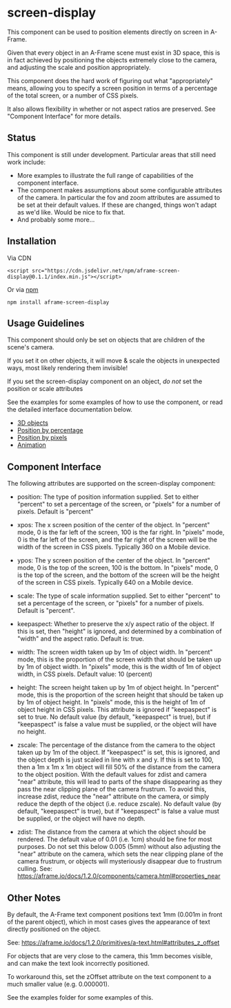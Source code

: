 # screen-display

This component can be used to position elements directly on screen in A-Frame.

Given that every object in an A-Frame scene must exist in 3D space, this is in fact achieved by positioning the objects extremely close to the camera, and adjusting the scale and position appropriately.

This component does the hard work of figuring out what "appropriately" means, allowing you to specify a screen position in terms of a percentage of the total screen, or a number of CSS pixels.

It also allows flexibility in whether or not aspect ratios are preserved.  See "Component Interface" for more details.

## Status

This component is still under development.  Particular areas that still need work include:

- More examples to illustrate the full range of capabilities of the component interface.
- The component makes assumptions about some configurable attributes of the camera.   In particular the fov and zoom attributes are assumed to be set at their default values.  If these are changed, things won't adapt as we'd like.  Would be nice to fix that.
- And probably some more...

## Installation

Via CDN 

```
<script src="https://cdn.jsdelivr.net/npm/aframe-screen-display@0.1.1/index.min.js"></script>
```

Or via [npm](https://www.npmjs.com/package/aframe-screen-display)

```
npm install aframe-screen-display
```

## Usage Guidelines

This component should only be set on objects that are children of the scene's camera.

If you set it on other objects, it will move & scale the objects in unexpected ways, most likely rendering them invisible!

If you set the screen-display component on an object, *do not* set the position or scale attributes 

See the examples  for some examples of how to use the component, or read the detailed interface documentation below.

- [3D objects](https://diarmidmackenzie.github.io/screen-display/examples/example-3D-objects.html)
- [Position by percentage](https://diarmidmackenzie.github.io/screen-display/examples/example-percent.html)
- [Position by pixels](https://diarmidmackenzie.github.io/screen-display/examples/example-pixels.html)
- [Animation](https://diarmidmackenzie.github.io/screen-display/examples/example-animation.html)

## Component Interface

The following attributes are supported on the screen-display component:

- position: The type of position information supplied.  Set to either "percent" to set a percentage of the screen, or "pixels" for a number of pixels.  Default is "percent"

- xpos: The x screen position of the center of the object.  In "percent" mode, 0 is the far left of the screen, 100 is the far right.  In "pixels" mode, 0 is the far left of the screen, and the far right of the screen will be the width of the screen in CSS pixels.  Typically 360 on a Mobile device.

- ypos: The y screen position of the center of the object.  In "percent" mode, 0 is the top of the screen, 100 is the bottom.  In "pixels" mode, 0 is the top of the screen, and the bottom of the screen will be the height of the screen in CSS pixels.  Typically 640 on a Mobile device.

- scale: The type of scale information supplied.  Set to either "percent" to set a percentage of the screen, or "pixels" for a number of pixels.  Default is "percent".

- keepaspect: Whether to preserve the x/y aspect ratio of the object.  If this is set, then "height" is ignored, and determined by a combination of "width" and the aspect ratio.  Default is: true.

- width: The screen width taken up by 1m of object width.  In "percent" mode, this is the proportion of the screen width that should be taken up by 1m of object width.  In "pixels" mode, this is the width of 1m of object width, in CSS pixels.  Default value: 10 (percent)

- height: The screen height taken up by 1m of object height.  In "percent" mode, this is the proportion of the screen height that should be taken up by 1m of object height.  In "pixels" mode, this is the height of 1m of object height in CSS pixels.  This attribute is ignored if "keepaspect" is set to true.  No default value (by default, "keepaspect" is true), but if "keepaspect" is false a value must be supplied, or the object will have no height.

- zscale: The percentage of the distance from the camera to the object taken up by 1m of the object.  If "keepaspect" is set, this is ignored, and the object depth is just scaled in line with x and y.  If this is set to 100, then a 1m x 1m x 1m object will fill 50% of the distance from the camera to the object position.  With the default values for zdist and camera "near" attribute, this will lead to parts of the shape disappearing as they pass the near clipping plane of the camera frustrum.  To avoid this, increase zdist, reduce the "near" attribute on the camera, or simply reduce the depth of the object (i.e. reduce zscale).  No default value (by default, "keepaspect" is true), but if "keepaspect" is false a value must be supplied, or the object will have no depth.

- zdist: The distance from the camera at which the object should be rendered.  The default value of 0.01 (i.e. 1cm) should be fine for most purposes.  Do not set this below 0.005 (5mm) without also adjusting the "near" attribute on the camera, which sets the near clipping plane of the camera frustrum, or objects will mysteriously disappear due to frustrum culling.  See: https://aframe.io/docs/1.2.0/components/camera.html#properties_near


## Other Notes

By default, the A-Frame text component positions text 1mm (0.001m in front of the parent object), which in most cases gives the appearance of text directly positioned on the object.

See: https://aframe.io/docs/1.2.0/primitives/a-text.html#attributes_z_offset

For objects that are very close to the camera, this 1mm becomes visible, and can make the text look incorrectly positioned.

To workaround this, set the zOffset attribute on the text component to a much smaller value (e.g. 0.000001).

See the examples folder for some examples of this.

